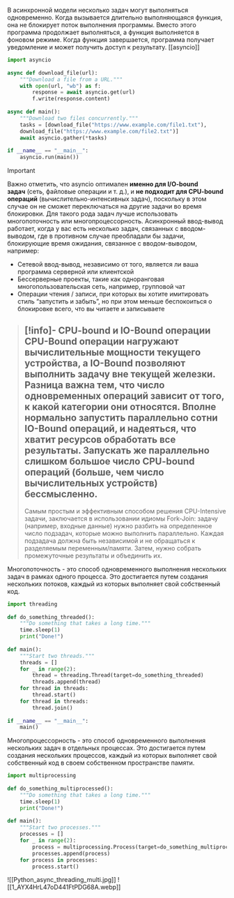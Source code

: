 В асинхронной модели несколько задач могут выполняться одновременно. Когда вызывается длительно выполняющаяся функция, она не блокирует поток выполнения программы. Вместо этого программа продолжает выполняться, а функция выполняется в фоновом режиме. Когда функция завершается, программа получает уведомление и может получить доступ к результату.
[[asyncio]]

```python
import asyncio  
  
async def download_file(url):  
	"""Download a file from a URL."""  
	with open(url, "wb") as f:  
		response = await asyncio.get(url)  
		f.write(response.content)  
  
async def main():  
	"""Download two files concurrently."""  
	tasks = [download_file("https://www.example.com/file1.txt"),  
	download_file("https://www.example.com/file2.txt")]  
	await asyncio.gather(*tasks)  
  
if __name__ == "__main__":  
	asyncio.run(main())
```
> [!important]
> Важно отметить, что asyncio оптимален **именно для I/O-bound задач** (сеть, файловые операции и т. д.), и **не подходит для CPU-bound операций** (вычислительно-интенсивных задач), поскольку в этом случае он не сможет переключаться на другие задачи во время блокировки. Для такого рода задач лучше использовать многопоточность или многопроцессорность. 
> Асинхронный ввод-вывод работает, когда у вас есть несколько задач, связанных с вводом-выводом, где в противном случае преобладали бы задачи, блокирующие время ожидания, связанное с вводом-выводом, например:
> - Сетевой ввод-вывод, независимо от того, является ли ваша программа серверной или клиентской
> - Бессерверные проекты, такие как одноранговая многопользовательская сеть, например, групповой чат
> - Операции чтения / записи, при которых вы хотите имитировать стиль “запустить и забыть”, но при этом меньше беспокоиться о блокировке всего, что вы читаете и записываете

> [!info]- CPU-bound и IO-Bound операции
> CPU-Bound операции нагружают вычислительные мощности текущего устройства, а IO-Bound позволяют выполнить задачу вне текущей железки.
> Разница важна тем, что число одновременных операций зависит от того, к какой категории они относятся. Вполне нормально запустить параллельно сотни IO-Bound операций, и надеяться, что хватит ресурсов обработать все результаты. Запускать же параллельно слишком большое число CPU-bound операций (больше, чем число вычислительных устройств) бессмысленно.
> ---
> Самым простым и эффективным способом решения CPU-Intensive задачи, заключается в использовании идиомы Fork-Join: задачу (например, входные данные) нужно разбить на определенное число подзадач, которые можно выполнить параллельно. Каждая подзадача должна быть независимой и не обращаться к разделяемым переменным/памяти. Затем, нужно собрать промежуточные результаты и объединить их.

Многопоточность - это способ одновременного выполнения нескольких задач в рамках одного процесса. Это достигается путем создания нескольких потоков, каждый из которых выполняет свой собственный код.
```python
import threading  
  
def do_something_threaded():  
	"""Do something that takes a long time."""  
	time.sleep(1)  
	print("Done!")  
  
def main():  
	"""Start two threads."""  
	threads = []  
	for _ in range(2):  
		thread = threading.Thread(target=do_something_threaded)  
		threads.append(thread)  
	for thread in threads:  
		thread.start()  
	for thread in threads:  
		thread.join()  
  
if __name__ == "__main__":  
	main()
```
Многопроцессорность - это способ одновременного выполнения нескольких задач в отдельных процессах. Это достигается путем создания нескольких процессов, каждый из которых выполняет свой собственный код в своем собственном пространстве памяти.
```python
import multiprocessing  
  
def do_something_multiprocessed():  
	"""Do something that takes a long time."""  
	time.sleep(1)  
	print("Done!")  
  
def main():  
	"""Start two processes."""  
	processes = []  
	for _ in range(2):  
		process = multiprocessing.Process(target=do_something_multiprocessed)  
		processes.append(process)  
	for process in processes:  
		process.start()  
```
![[Python_async_threading_multi.jpg]]
![[1_AYX4HrL47oD441FtPDG68A.webp]]